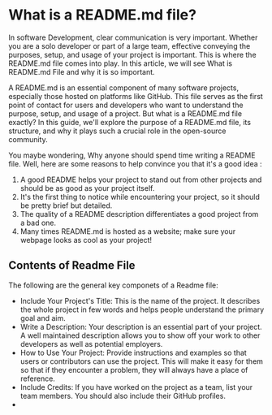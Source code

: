 # What is a README.md file?

  In software Development, clear communication is very important. Whether you are a solo developer or part of a large team, effective conveying the purposes, setup, and usage of your project is important. This is where the README.md file comes into play. In this article, we will see What is README.md File and why it is so important.


  A README.md is an essential component of many software projects, especially those hosted on platforms like GitHub. This file serves as the first point of contact for users and developers who want to understand the purpose, setup, and usage of a project. But what is a README.md file exactly? In this guide, we'll explore the purpose of a README.md file, its structure, and why it plays such a crucial role in the open-source community.


  You maybe wondering, Why anyone should spend time writing a README file. Well, here are some reasons to help convince you that it's a good idea :

  1. A good README helps your project to stand out from other projects and should be as good as your project itself.
  2. It's the first thing to notice while encountering your project, so it should be pretty brief but detailed.
  3. The quality of a README description differentiates a good project from a bad one.
  4. Many times README.md is hosted as a website; make sure your webpage looks as cool as your project!

## Contents of Readme File

The following are the general key componets of a Readme file:
* Include Your Project's Title:  This is the name of the project. It describes the whole project in few words and helps people understand the primary goal and aim.
* Write a Description:  Your description is an essential part of your project. A well maintained description allows you to show off your work to other developers as well as potential employers.
* How to Use Your Project:  Provide instructions and examples so that users or contributors can use the project. This will make it easy for them so that if they encounter a problem, they will always have a place of reference.
* Include Credits: If you have worked on the project as a team, list your team members. You should also include their GitHub profiles.
* 
